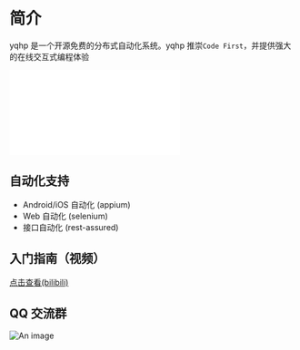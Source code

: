 # 简介

yqhp 是一个开源免费的分布式自动化系统。yqhp 推崇`Code First`，并提供强大的在线交互式编程体验

<iframe src="//player.bilibili.com/player.html?bvid=BV1V14y1Q7Pd&page=1" scrolling="no" border="0" frameborder="no" framespacing="0" allowfullscreen="true"> </iframe>

## 自动化支持

- Android/iOS 自动化 (appium)
- Web 自动化 (selenium)
- 接口自动化 (rest-assured)

## 入门指南（视频）

[点击查看(bilibili)](https://www.bilibili.com/list/435301370?sid=3463608&desc=1&oid=784557369&bvid=BV1V14y1Q7Pd)

## QQ 交流群

![An image](/yqhp-qq-qun.jpg)
